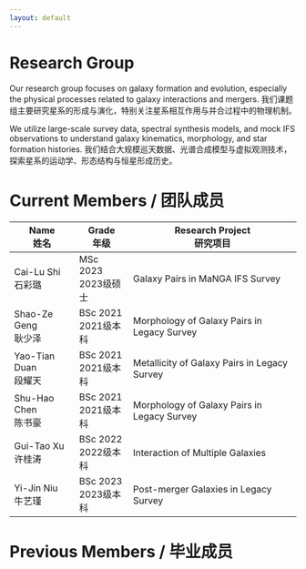 ```yaml
---
layout: default
---
```


# Research Group

Our research group focuses on galaxy formation and evolution, especially the physical processes related to galaxy interactions and mergers.
我们课题组主要研究星系的形成与演化，特别关注星系相互作用与并合过程中的物理机制。

We utilize large-scale survey data, spectral synthesis models, and mock IFS observations to understand galaxy kinematics, morphology, and star formation histories.
我们结合大规模巡天数据、光谱合成模型与虚拟观测技术，探索星系的运动学、形态结构与恒星形成历史。

# Current Members / 团队成员

Name <br> 姓名 | Grade <br> 年级 | Research Project <br> 研究项目
-----------|--------|------
Cai-Lu Shi <br> 石彩璐 | MSc 2023 <br> 2023级硕士 | Galaxy Pairs in MaNGA IFS Survey
Shao-Ze Geng <br> 耿少泽 | BSc 2021 <br> 2021级本科 | Morphology of Galaxy Pairs in Legacy Survey
Yao-Tian Duan <br> 段耀天 | BSc 2021 <br> 2021级本科 | Metallicity of Galaxy Pairs in Legacy Survey
Shu-Hao Chen <br> 陈书豪 | BSc 2021 <br> 2021级本科 | Morphology of Galaxy Pairs in Legacy Survey
Gui-Tao Xu <br> 许桂涛 | BSc 2022 <br> 2022级本科 | Interaction of Multiple Galaxies
Yi-Jin Niu <br> 牛艺瑾 | BSc 2023 <br> 2023级本科 | Post-merger Galaxies in Legacy Survey

# Previous Members / 毕业成员
